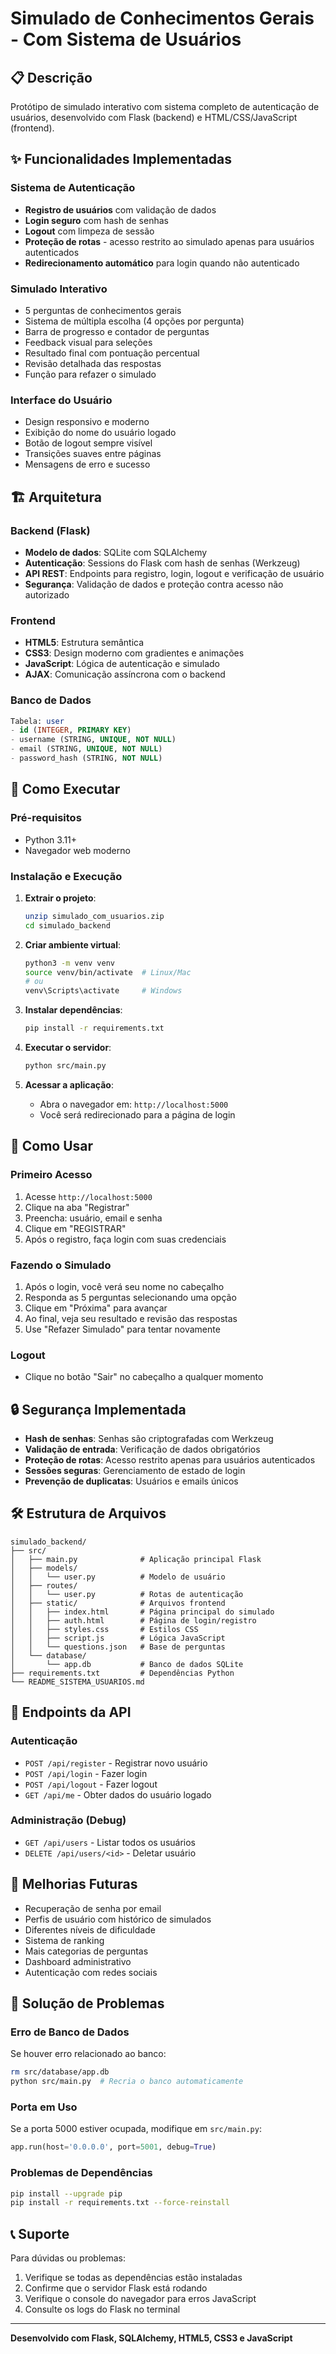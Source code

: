 # Simulado de Conhecimentos Gerais - Com Sistema de Usuários

## 📋 Descrição

Protótipo de simulado interativo com sistema completo de autenticação de usuários, desenvolvido com Flask (backend) e HTML/CSS/JavaScript (frontend).

## ✨ Funcionalidades Implementadas

### Sistema de Autenticação
- **Registro de usuários** com validação de dados
- **Login seguro** com hash de senhas
- **Logout** com limpeza de sessão
- **Proteção de rotas** - acesso restrito ao simulado apenas para usuários autenticados
- **Redirecionamento automático** para login quando não autenticado

### Simulado Interativo
- 5 perguntas de conhecimentos gerais
- Sistema de múltipla escolha (4 opções por pergunta)
- Barra de progresso e contador de perguntas
- Feedback visual para seleções
- Resultado final com pontuação percentual
- Revisão detalhada das respostas
- Função para refazer o simulado

### Interface do Usuário
- Design responsivo e moderno
- Exibição do nome do usuário logado
- Botão de logout sempre visível
- Transições suaves entre páginas
- Mensagens de erro e sucesso

## 🏗️ Arquitetura

### Backend (Flask)
- **Modelo de dados**: SQLite com SQLAlchemy
- **Autenticação**: Sessions do Flask com hash de senhas (Werkzeug)
- **API REST**: Endpoints para registro, login, logout e verificação de usuário
- **Segurança**: Validação de dados e proteção contra acesso não autorizado

### Frontend
- **HTML5**: Estrutura semântica
- **CSS3**: Design moderno com gradientes e animações
- **JavaScript**: Lógica de autenticação e simulado
- **AJAX**: Comunicação assíncrona com o backend

### Banco de Dados
```sql
Tabela: user
- id (INTEGER, PRIMARY KEY)
- username (STRING, UNIQUE, NOT NULL)
- email (STRING, UNIQUE, NOT NULL)
- password_hash (STRING, NOT NULL)
```

## 🚀 Como Executar

### Pré-requisitos
- Python 3.11+
- Navegador web moderno

### Instalação e Execução

1. **Extrair o projeto**:
   ```bash
   unzip simulado_com_usuarios.zip
   cd simulado_backend
   ```

2. **Criar ambiente virtual**:
   ```bash
   python3 -m venv venv
   source venv/bin/activate  # Linux/Mac
   # ou
   venv\Scripts\activate     # Windows
   ```

3. **Instalar dependências**:
   ```bash
   pip install -r requirements.txt
   ```

4. **Executar o servidor**:
   ```bash
   python src/main.py
   ```

5. **Acessar a aplicação**:
   - Abra o navegador em: `http://localhost:5000`
   - Você será redirecionado para a página de login

## 📱 Como Usar

### Primeiro Acesso
1. Acesse `http://localhost:5000`
2. Clique na aba "Registrar"
3. Preencha: usuário, email e senha
4. Clique em "REGISTRAR"
5. Após o registro, faça login com suas credenciais

### Fazendo o Simulado
1. Após o login, você verá seu nome no cabeçalho
2. Responda as 5 perguntas selecionando uma opção
3. Clique em "Próxima" para avançar
4. Ao final, veja seu resultado e revisão das respostas
5. Use "Refazer Simulado" para tentar novamente

### Logout
- Clique no botão "Sair" no cabeçalho a qualquer momento

## 🔒 Segurança Implementada

- **Hash de senhas**: Senhas são criptografadas com Werkzeug
- **Validação de entrada**: Verificação de dados obrigatórios
- **Proteção de rotas**: Acesso restrito apenas para usuários autenticados
- **Sessões seguras**: Gerenciamento de estado de login
- **Prevenção de duplicatas**: Usuários e emails únicos

## 🛠️ Estrutura de Arquivos

```
simulado_backend/
├── src/
│   ├── main.py              # Aplicação principal Flask
│   ├── models/
│   │   └── user.py          # Modelo de usuário
│   ├── routes/
│   │   └── user.py          # Rotas de autenticação
│   ├── static/              # Arquivos frontend
│   │   ├── index.html       # Página principal do simulado
│   │   ├── auth.html        # Página de login/registro
│   │   ├── styles.css       # Estilos CSS
│   │   ├── script.js        # Lógica JavaScript
│   │   └── questions.json   # Base de perguntas
│   └── database/
│       └── app.db           # Banco de dados SQLite
├── requirements.txt         # Dependências Python
└── README_SISTEMA_USUARIOS.md
```

## 🔧 Endpoints da API

### Autenticação
- `POST /api/register` - Registrar novo usuário
- `POST /api/login` - Fazer login
- `POST /api/logout` - Fazer logout
- `GET /api/me` - Obter dados do usuário logado

### Administração (Debug)
- `GET /api/users` - Listar todos os usuários
- `DELETE /api/users/<id>` - Deletar usuário

## 🎯 Melhorias Futuras

- Recuperação de senha por email
- Perfis de usuário com histórico de simulados
- Diferentes níveis de dificuldade
- Sistema de ranking
- Mais categorias de perguntas
- Dashboard administrativo
- Autenticação com redes sociais

## 🐛 Solução de Problemas

### Erro de Banco de Dados
Se houver erro relacionado ao banco:
```bash
rm src/database/app.db
python src/main.py  # Recria o banco automaticamente
```

### Porta em Uso
Se a porta 5000 estiver ocupada, modifique em `src/main.py`:
```python
app.run(host='0.0.0.0', port=5001, debug=True)
```

### Problemas de Dependências
```bash
pip install --upgrade pip
pip install -r requirements.txt --force-reinstall
```

## 📞 Suporte

Para dúvidas ou problemas:
1. Verifique se todas as dependências estão instaladas
2. Confirme que o servidor Flask está rodando
3. Verifique o console do navegador para erros JavaScript
4. Consulte os logs do Flask no terminal

---

**Desenvolvido com Flask, SQLAlchemy, HTML5, CSS3 e JavaScript**

